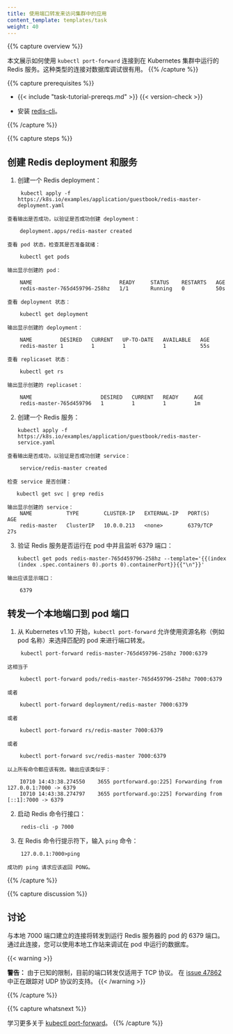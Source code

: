 ```yaml
---
title: 使用端口转发来访问集群中的应用
content_template: templates/task
weight: 40
---
```


<!--
---
title: Use Port Forwarding to Access Applications in a Cluster
content_template: templates/task
weight: 40
---
-->

{{% capture overview %}}

<!--
This page shows how to use `kubectl port-forward` to connect to a Redis
server running in a Kubernetes cluster. This type of connection can be useful
for database debugging.
-->
本文展示如何使用 `kubectl port-forward` 连接到在 Kubernetes 集群中运行的 Redis 服务。这种类型的连接对数据库调试很有用。
{{% /capture %}}


{{% capture prerequisites %}}

* {{< include "task-tutorial-prereqs.md" >}} {{< version-check >}}

<!--
* Install [redis-cli](http://redis.io/topics/rediscli).
-->
* 安装 [redis-cli](http://redis.io/topics/rediscli)。

{{% /capture %}}


{{% capture steps %}}

<!--
## Creating Redis deployment and service

1. Create a Redis deployment:
-->
## 创建 Redis deployment 和服务

1. 创建一个 Redis deployment：

        kubectl apply -f https://k8s.io/examples/application/guestbook/redis-master-deployment.yaml

<!--
    The output of a successful command verifies that the deployment was created:
-->
    查看输出是否成功，以验证是否成功创建 deployment：

        deployment.apps/redis-master created

<!--
    View the pod status to check that it is ready:
-->
    查看 pod 状态，检查其是否准备就绪：

        kubectl get pods

<!--
    The output displays the pod created:
-->
    输出显示创建的 pod：

        NAME                            READY     STATUS    RESTARTS   AGE
        redis-master-765d459796-258hz   1/1       Running   0          50s

<!--
    View the deployment status:
-->
    查看 deployment 状态：

        kubectl get deployment

<!--
    The output displays that the deployment was created:
-->
    输出显示创建的 deployment：

        NAME         DESIRED   CURRENT   UP-TO-DATE   AVAILABLE   AGE
        redis-master 1         1         1            1           55s

<!--
    View the replicaset status using:
-->
    查看 replicaset 状态：

        kubectl get rs

<!--
    The output displays that the replicaset was created:
-->
    输出显示创建的 replicaset：

        NAME                      DESIRED   CURRENT   READY     AGE
        redis-master-765d459796   1         1         1         1m

<!--
2. Create a Redis service:
-->
2. 创建一个 Redis 服务：

       kubectl apply -f https://k8s.io/examples/application/guestbook/redis-master-service.yaml

<!--
    The output of a successful command verifies that the service was created:
-->
    查看输出是否成功，以验证是否成功创建 service：

        service/redis-master created

<!--
    Check the service created:
-->
    检查 service 是否创建：

       kubectl get svc | grep redis

 <!--
    The output displays the service created:
-->
    输出显示创建的 service：
        NAME           TYPE        CLUSTER-IP   EXTERNAL-IP   PORT(S)    AGE
        redis-master   ClusterIP   10.0.0.213   <none>        6379/TCP   27s

<!--
3. Verify that the Redis server is running in the pod and listening on port 6379:
-->
3. 验证 Redis 服务是否运行在 pod 中并且监听 6379 端口：


       kubectl get pods redis-master-765d459796-258hz --template='{{(index (index .spec.containers 0).ports 0).containerPort}}{{"\n"}}'

<!--
    The output displays the port:
-->
    输出应该显示端口：

        6379


<!--
## Forward a local port to a port on the pod

1.  `kubectl port-forward` allows using resource name, such as a pod name, to select a matching pod to port forward to since Kubernetes v1.10.
-->
## 转发一个本地端口到 pod 端口

1. 从 Kubernetes v1.10 开始，`kubectl port-forward` 允许使用资源名称（例如 pod 名称）来选择匹配的 pod 来进行端口转发。

        kubectl port-forward redis-master-765d459796-258hz 7000:6379

<!--
    which is the same as
-->
    这相当于

        kubectl port-forward pods/redis-master-765d459796-258hz 7000:6379

<!--
    or
-->
    或者

        kubectl port-forward deployment/redis-master 7000:6379

<!--
    or
-->
    或者

        kubectl port-forward rs/redis-master 7000:6379

<!--
    or
-->
    或者

        kubectl port-forward svc/redis-master 7000:6379

<!--
    Any of the above commands works. The output is similar to this:
-->
    以上所有命令都应该有效。输出应该类似于：

        I0710 14:43:38.274550    3655 portforward.go:225] Forwarding from 127.0.0.1:7000 -> 6379
        I0710 14:43:38.274797    3655 portforward.go:225] Forwarding from [::1]:7000 -> 6379

<!--
2.  Start the Redis command line interface:
-->
2. 启动 Redis 命令行接口：

        redis-cli -p 7000

<!--
3.  At the Redis command line prompt, enter the `ping` command:
-->
3. 在 Redis 命令行提示符下，输入 `ping` 命令：

        127.0.0.1:7000>ping

<!--
    A successful ping request returns PONG.
-->
    成功的 ping 请求应该返回 PONG。

{{% /capture %}}


{{% capture discussion %}}

<!--
## Discussion

Connections made to local port 7000 are forwarded to port 6379 of the pod that
is running the Redis server. With this connection in place you can use your
local workstation to debug the database that is running in the pod.
-->
## 讨论

与本地 7000 端口建立的连接将转发到运行 Redis 服务器的 pod 的 6379 端口。通过此连接，您可以使用本地工作站来调试在 pod 中运行的数据库。

{{< warning >}}
<!--
Due to known limitations, port forward today only works for TCP protocol.
The support to UDP protocol is being tracked in
[issue 47862](https://github.com/kubernetes/kubernetes/issues/47862).
-->
**警告：** 由于已知的限制，目前的端口转发仅适用于 TCP 协议。
在 [issue 47862](https://github.com/kubernetes/kubernetes/issues/47862) 中正在跟踪对 UDP 协议的支持。
{{< /warning >}}

{{% /capture %}}


{{% capture whatsnext %}}
<!--
Learn more about [kubectl port-forward](/docs/reference/generated/kubectl/kubectl-commands/#port-forward).
-->
学习更多关于 [kubectl port-forward](/docs/reference/generated/kubectl/kubectl-commands/#port-forward)。
{{% /capture %}}



